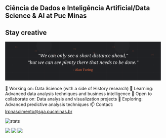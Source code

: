 ## Ciência de Dados e Inteligência Artificial/Data Science & AI at Puc Minas 
## Stay creative
<div align="center">
<img src="https://raw.githubusercontent.com/paraenseembh/paraenseembh/main/turing-data.svg" width="800" alt="Turing Vision">
</div>


🔭 Working on: Data Science (with a side of History research)
🌱 Learning: Advanced data analysis techniques and business intelligence
👯 Open to collaborate on: Data analysis and visualization projects
🤔 Exploring: Advanced predictive analysis techniques
📫 Contact: lrpnascimento@sga.pucminas.br



![stats](https://github-readme-stats.vercel.app/api?username=paraenseembh&show_icons=true&theme=transparent&hide_title=True)



<img src="https://img.shields.io/badge/Focus-Data%20Science-blue" />
<img src="https://img.shields.io/badge/Skills-Analytics-white" />
<img src="https://img.shields.io/badge/Languages-4-blue" />
